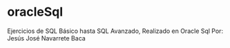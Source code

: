 # oracleSql
Ejercicios de SQL Básico hasta SQL Avanzado, Realizado en Oracle Sql Por: Jesús José Navarrete Baca
